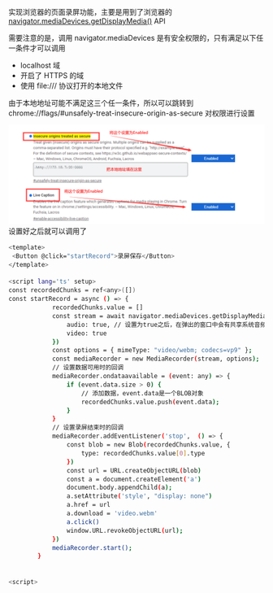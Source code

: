 实现浏览器的页面录屏功能，主要是用到了浏览器的[navigator.mediaDevices.getDisplayMedia()](https://developer.mozilla.org/zh-CN/docs/Web/API/MediaDevices/getDisplayMedia) API

需要注意的是，调用 navigator.mediaDevices 是有安全权限的，只有满足以下任一条件才可以调用

-   localhost 域
-   开启了 HTTPS 的域
-   使用 file:/// 协议打开的本地文件

由于本地地址可能不满足这三个任一条件，所以可以跳转到 chrome://flags/#unsafely-treat-insecure-origin-as-secure 对权限进行设置

![图片](./picture//p1.png)
设置好之后就可以调用了

```bash
<template>
 <Button @click="startRecord">录屏保存</Button>
</template>

<script lang='ts' setup>
const recordedChunks = ref<any>([])
const startRecord = async () => {
            recordedChunks.value = []
            const stream = await navigator.mediaDevices.getDisplayMedia({
                audio: true, // 设置为true之后，在弹出的窗口中会有共享系统音频的选择框
                video: true
            })
            const options = { mimeType: "video/webm; codecs=vp9" };　　// 设置编码格式
            const mediaRecorder = new MediaRecorder(stream, options);　　　　　// 初始化MediaRecorder实例
            // 设置数据可用时的回调
            mediaRecorder.ondataavailable = (event: any) => {
                if (event.data.size > 0) {
                    // 添加数据，event.data是一个BLOB对象
                    recordedChunks.value.push(event.data);
                }
            }
            // 设置录屏结束时的回调
            mediaRecorder.addEventListener('stop',  () => {
                const blob = new Blob(recordedChunks.value, {
                    type: recordedChunks.value[0].type
                })
                const url = URL.createObjectURL(blob)
                const a = document.createElement('a')
                document.body.appendChild(a);
                a.setAttribute('style', "display: none")
                a.href = url
                a.download = 'video.webm'
                a.click()
                window.URL.revokeObjectURL(url);
            })
            mediaRecorder.start();
        }


<script>
```
